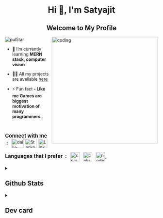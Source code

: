 <h1 align="center">Hi 👋, I'm Satyajit</h1>
<h2 align="center">Welcome to My Profile</h2>

<!-- <img align="center" alt="coding" width="100%" height="150px" src="https://user-images.githubusercontent.com/77431114/209073545-401545cf-ff6a-4eb0-9127-d0b77ac5d402.png"> 
<br>
-->
<p align="left">
<img align="right" alt="coding" width="350" src="https://user-images.githubusercontent.com/77431114/209034093-3f771f69-da97-4c83-8086-6bfe90c0735f.gif">
    
<p align="left"> <img src="https://komarev.com/ghpvc/?username=pul5tar&label=Profile%20views&color=0e75b6&style=flat" alt="pul5tar" /> </p>

- 🌱 I’m currently learning **MERN stack, computer vision**

- 👨‍💻 All my projects are available 
[here](https://github.com/PuL5TaR?tab=repositories)

<!-- - 📫 Reach me at **- myemail@email.com** -->

- ⚡ Fun fact **- Like me Games are biggest motivation of many programmers**
</p>

<br>
<p>
<span><big><strong>Connect with me &nbsp;: &nbsp;</strong></big></span>
<a href="https://app.daily.dev/PuL5Tar" target="blank">
    <img align="center" src="https://user-images.githubusercontent.com/77431114/208964684-a0a611c7-c0d8-4a84-929f-1e489d5b3a1f.png" alt="daily-dev" height="30" width="40" /></a>
<a href="https://stackoverflow.com/users/16443462/pul5tar" target="blank">
    <img align="center" src="https://user-images.githubusercontent.com/77431114/208966688-69c49fa6-6db2-46cf-980c-f6af3af0ae15.png" alt="Stackoverflow" height="30" width="40" /></a>
<a href="https://www.linkedin.com/in/satyajit-nayak-42b8a01a1" target="blank">
    <img align="center" src="https://user-images.githubusercontent.com/77431114/208966476-80404db4-fb2f-41fa-a875-5a89d340cfb3.png" alt="LinkedIn" height="30" width="30" /></a>
</p>

<p>
<span><big><strong>Languages that I prefer &nbsp;: &nbsp;</strong></big></span>
<a href="https://www.w3schools.com/js/" target="_blank" rel="noreferrer">
    <img align="center" src="https://user-images.githubusercontent.com/77431114/209035553-878c6780-bd9b-4f51-99de-6d1e615cce12.png" alt="cplusplus" width="30"="30" /></a>&nbsp;&nbsp;
<a href="https://www.w3schools.com/cpp/" target="_blank" rel="noreferrer"><span></span><span></span>
    <img align="center" src="https://user-images.githubusercontent.com/77431114/208966929-0a119923-ed46-44c5-8861-54b8e998db9e.png" alt="cplusplus" width="30" height="30" /></a>&nbsp;&nbsp;
<a href="https://www.python.org/" alt="python" width="40" height="40"><span></span><span></span>
    <img align="center" src="https://user-images.githubusercontent.com/77431114/208967042-538c3c39-b150-4e03-9e51-d1b2a0b6207d.png" alt="nodejs" width="30" height="30" /> </a>&nbsp;&nbsp;
</p>

<details close> 
  <summary><h2>Github Stats</h2></summary>
    <img src="https://github-readme-stats-kwr1-pul5tar.vercel.app/api/top-langs?username=pul5tar&show_icons=true&locale=en&layout=compact&theme=highcontrast" alt="Most used Languages"/>
        <br>
    <img src="https://github-readme-stats-kwr1-pul5tar.vercel.app/api?username=pul5tar&show_icons=true&locale=en&theme=highcontrast" alt="Github stats"/>
        <br>
    <img src="https://github-readme-streak-stats.herokuapp.com/?user=pul5tar&theme=merko" alt="Current & Total Streak"/>
</details>

<details close> 
  <summary><h2>Dev card</h2></summary>
    <a href="https://app.daily.dev/PuL5Tar"><img src="https://api.daily.dev/devcards/66ee5feb68f843f287b2212e4efec70d.png?r=hjw" width="300" alt="Satyajit Nayak's Dev Card"/></a>
</details>
